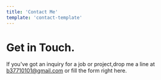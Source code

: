 ```yaml
---
title: 'Contact Me'
template: 'contact-template'
---
```


# Get in Touch.

If you've got an inquiry for a job or project,drop me a line at b37710101@gmail.com or fill the form right here.
